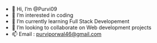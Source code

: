 - 👋 Hi, I’m @Purvi09
- 👀 I’m interested in coding
- 🌱 I’m currently learning Full Stack Developement
- 💞️ I’m looking to collaborate on Web development projects
- 📫 Email : purviporwal46@gmail.com

<!---
PurviGit/PurviGit is a ✨ special ✨ repository because its `README.md` (this file) appears on your GitHub profile.
You can click the Preview link to take a look at your changes.
--->

